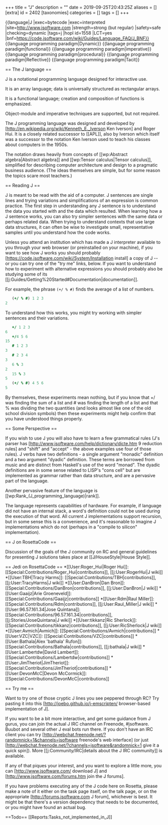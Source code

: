 +++
title = "J"
description = ""
date = 2019-09-25T20:43:25Z
aliases = []
[extra]
id = 2402
[taxonomies]
categories = []
tags = []
+++

{{language|J
|exec=bytecode
|exec=interpreted
|site=http://www.jsoftware.com
|strength=strong (but regular)
|safety=safe
|checking=dynamic
|tags=j
|hopl id=1558
|LCT=yes
|bnf=https://code.jsoftware.com/wiki/Guides/Language_FAQ/J_BNF}}
{{language programming paradigm|Dynamic}}
{{language programming paradigm|functional}}
{{language programming paradigm|imperative}}
{{language programming paradigm|procedural}}
{{language programming paradigm|Reflective}}
{{language programming paradigm|Tacit}}

== The J language ==

J is a notational programming language designed for interactive use.

It is an array language; data is universally structured as rectangular arrays.

It is a functional language; creation and composition of functions is emphasized.

Object-module and imperative techniques are supported, but not required.

The J programming language was designed and developed by [http://en.wikipedia.org/wiki/Kenneth_E._Iverson Ken Iverson] and Roger Hui. It is a closely related successor to [[APL]], also by Iverson which itself was a successor to the notation Ken Iverson used to teach his classes about computers in the 1950s.
<br clear="all"/>

The notation draws heavily from concepts of [[wp:Abstract algebra|Abstract algebra]] and [[wp:Tensor calculus|Tensor calculus]], simplified for describing computer architecture and design to a pragmatic business audience.  (The ideas themselves are simple, but for some reason the topics scare most teachers.)

== Reading J ==

J is meant to be read with the aid of a computer. J sentences are single lines and trying variations and simplifications of an expression is common practice. The first step in understanding any J sentence is to understand the data you started with and the data which resulted.
When learning how a J sentence works, you can also try simpler sentences with the same data or perhaps related data.
When trying to understand contexts that use large data structures, it can often be wise to investigate small, representative samples until you understand how the code works.

Unless you attend an institution which has made a J interpreter available to you through your web browser (or preinstalled on your machine), if you want to see how J works you should probably [https://code.jsoftware.com/wiki/System/Installation install] a copy of J -- or you can try one of the "try me" links, below.
If you want to understand how to experiment with alternative expressions you should probably also be studying some of its [[j:Guides/Getting%20Started#Documentation|documentation]].

For example, the phrase <code>(+/ % #)</code> finds the average of a list of numbers.


```J
   (+/ % #) 1 2 3
2
```


To understand how this works, you might try working with simpler sentences and their variations.


```J
   +/ 1 2 3
6
   +/4 5 6
15
   # 1 2 3
3
   # 2 3 4
3
   6 % 3
2
   15 % 3
5
   (+/ % #) 4 5 6
5
```


By themselves, these experiments mean nothing, but if you know that +/ was finding the sum of a list and # was finding the length of a list and that % was dividing the two quantities (and looks almost like one of the old school division symbols) then these experiments might help confirm that you have understood things properly.

== Some Perspective ==

If you wish to use J you will also have to learn a few grammatical rules (J's parser has [http://www.jsoftware.com/help/dictionary/dicte.htm 9 reduction rules] and "shift" and "accept" - the above examples use four of those rules). J verbs have two definitions - a single argument "monadic" definition and a two argument "dyadic" definition.
These terms are borrowed from music and are distinct from Haskell's use of the word "monad".
The dyadic definitions are in some sense related to LISP's "cons cell" but are implemented as grammar rather than data structure, and are a pervasive part of the language.

Another pervasive feature of the language is [[wp:Rank_(J_programming_language)|rank]].

The language represents capabilities of hardware.
For example, if language did not have an internal stack, a word's definition could not be used during the execution of that word. All current J implementations support recursion, but in some sense this is a convenience, and it's reasonable to imagine J implementations which do not (perhaps in a "compile to silicon" implementation).

== J on RosettaCode ==

Discussion of the goals of the J community on RC and general guidelines for presenting J solutions takes place at [[J/HouseStyle|House Style]].


== Jedi on RosettaCode ==
*[[User:Roger_Hui|Roger Hui]]: [[Special:Contributions/Roger_Hui|contributions]], [[j:User:RogerHui|J wiki]]
*[[User:TBH|Tracy Harms]]: [[Special:Contributions/TBH|contributions]], [[j:User:TracyHarms|J wiki]]
*[[User:DanBron|Dan Bron]]: [[Special:Contributions/DanBron|contributions]], [[j:User:DanBron|J wiki]]
*[[User:Gaaijz|Arie Groeneveld]]: [[Special:Contributions/Gaaijz|contributions]]
*[[User:Rdm|Raul Miller]]: [[Special:Contributions/Rdm|contributions]], [[j:User:Raul_Miller|J wiki]]
*[[User:96.57.161.34|Jose Quintana]]: [[Special:Contributions/96.57.161.34|contributions]], [[j:Stories/JoseQuintana|J wiki]]
*[[User:tikkanz|Ric Sherlock]]: [[Special:Contributions/tikkanz|contributions]], [[j:User:RicSherlock|J wiki]]
*[[User:Avmich|Avmich]]: [[Special:Contributions/Avmich|contributions]]
*[[User:VZC|VZC]]: [[Special:Contributions/VZC|contributions]]
*[[User:Bathala|Alex 'bathala' Rufon]]: [[Special:Contributions/Bathala|contributions]], [[j:bathala|J wiki]]
*[[User:Lambertdw|David Lambert]]:[[Special:Contributions/Lambertdw|contributions]]
*[[User:JimTheriot|JimTheriot]]: [[Special:Contributions/JimTheriot|contributions]]
*[[User:DevonMcC|Devon McCormick]]: [[Special:Contributions/DevonMcC|contributions]]

== Try me ==

Want to try one of those cryptic J lines you see peppered through RC?
Try pasting it into this [http://joebo.github.io/j-emscripten/ browser-based implementation of J].

If you want to be a bit more interactive, and get some guidance from J gurus, you can join the actual J IRC channel on Freenode, #jsoftware.  Buubot and several other J eval bots run there.
If you don't have an IRC client you can try [http://webchat.freenode.net/?randomnick=1&channels=jsoftware freenode's web interface] (or just [http://webchat.freenode.net/?channels=jsoftware&randomnick=1 give it a quick spin]).
More [[j:Community/IRC|details about the J IRC community]] is available.

If any of that piques your interest, and you want to explore a little more, you can [http://www.jsoftware.com/ download J] and [http://www.jsoftware.com/forums.htm join the J forums].

If you have problems executing any of the J code here on Rosetta, please make a note of it either on the task page itself, on the talk page, or on the appropriate [http://forums.jsoftware.com J forum], whichever is best.
It might be that there's a version dependency that needs to be documented, or you might have found an actual bug.

==Todo==
[[Reports:Tasks_not_implemented_in_J]]
